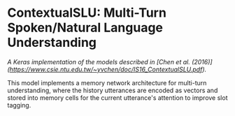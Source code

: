 # ContextualSLU: Multi-Turn Spoken/Natural Language Understanding


*A Keras implementation of the models described in [Chen et al. (2016)] (https://www.csie.ntu.edu.tw/~yvchen/doc/IS16_ContextualSLU.pdf).*

This model implements a memory network architecture for multi-turn understanding, 
where the history utterances are encoded as vectors and stored into memory cells for the current utterance's attention to improve slot tagging.
